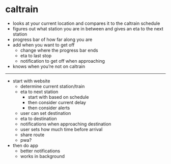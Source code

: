 # caltrain

- looks at your current location and compares it to the caltrain schedule
- figures out what station you are in between and gives an eta to the next station
- progress bar of how far along you are
- add when you want to get off
  - change where the progress bar ends
  - eta to last stop
  - notification to get off when approaching
- knows when you’re not on caltrain

---

- start with website
  - determine current station/train
  - eta to next station
    - start with based on schedule
    - then consider current delay
    - then consider alerts
  - user can set destination
  - eta to destination
  - notifications when approaching destination
  - user sets how much time before arrival
  - share route
  - pwa?
- then do app
  - better notifications
  - works in background
